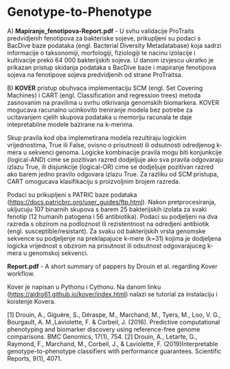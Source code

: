 # Genotype-to-Phenotype
 
 A) **Mapiranje_fenotipova-Report.pdf** - U svhu validacije ProTraits predvidjenih fenotipova za bakteriske sojeve, prikupljeni su podaci s BacDive baze podataka (engl. Bacterial Diversity Metadatabase) koja sadrzi informacije o taksonomiji, morfologiji, fiziologiji te nacinu izolacije i kultivacije preko 64 000 bakterijskih sojeva. U danom izvjescu ukratko je prikazan pristup skidanja podataka s BacDive baze i mapiranje fenotipova sojeva na fenotipove sojeva predvidjenih od strane ProTraitsa. 
 
 B) **KOVER** pristup obuhvaca implementaciju SCM (engl. Set Covering Machines) i CART (engl. Classification and regression trees) metoda zasnovanim na pravilima u svrhu otkrivanja genomskih biomarkera. KOVER mogucava racunalno ucinkovito treniranje modela bez potrebe za ucitavanjem cjelih skupova podataka u memoriju racunala te daje intepretabilne modele bazirane na k-merima. 

 Skup pravila kod oba implemetirana modela rezultiraju logickim vrijednostima, True ili False, ovisno o prisutnosti ili odsutnosti odredjenog k-mera u sekvenci genoma. Logicke kombinacije pravila mogu biti konjunkcije (logical-AND) cime se pozitivan razred dodjeljuje ako sva pravila odgovaraju izlazu True, ili disjunkcije (logical-OR) cime se dodjeljuje pozitivan razred ako barem jedno pravilo odgovara izlazu True. Za razliku od SCM pristupa, CART omogucava klasifikaciju s proizvoljnim brojem razreda. 

 Podaci su prikupljeni s PATRIC baze podataka (https://docs.patricbrc.org/user_guides/ftp.html). Nakon pretprocesiranja, ukljucuju 107 binarnih skupova s barem 25 bakterijskih izolata za svaki fenotip (12 humanih patogena i 56 antibiotika). Podaci su podjeljeni na dva razreda s obzirom na podloznost ili rezistentnost na odredjeni antibiotik (engl. susceptible/resistant). Za svaku od bakterijskih vrsta genomske sekvence su podjeljenje na preklapajuce k-mere (k=31) kojima je dodjeljena logicka vrijednost s obzirom na prisutnost ili odsutnost odgovarajuceg k-mera u genomskoj sekvenci. 

 **Report.pdf** - A short summary of pappers by Drouin et al. regarding Kover workflow. 

 Kover je napisan u Pythonu i Cythonu. Na danom linku (https://aldro61.github.io/kover/index.html) nalazi se tutorial za instalaciju i koistenje Kovera.

 [1] Drouin, A., Giguère, S., Déraspe, M., Marchand, M., Tyers, M., Loo, V. G., Bourgault, A. M.,Laviolette, F. & Corbeil, J. (2016). Predictive computational phenotyping and biomarker discovery using reference-free genome comparisons. BMC Genomics, 17(1), 754.
 [2] Drouin, A., Letarte, G., Raymond, F., Marchand, M., Corbeil, J., & Laviolette, F. (2019)Interpretable genotype-to-phenotype classifiers with performance guarantees. Scientific Reports, 9(1), 4071.
